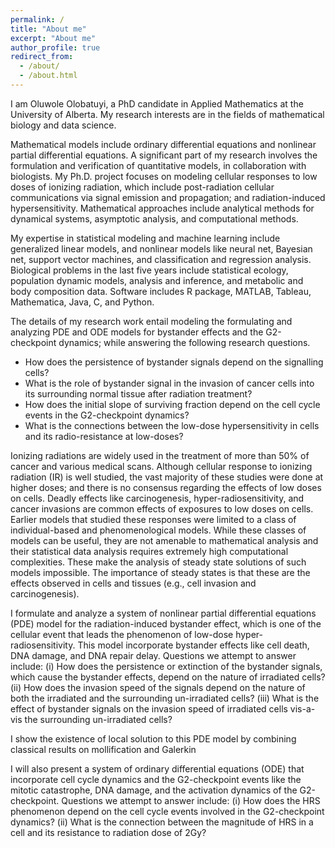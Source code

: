 ```yaml
---
permalink: /
title: "About me"
excerpt: "About me"
author_profile: true
redirect_from: 
  - /about/
  - /about.html
---
```


I am Oluwole Olobatuyi, a PhD candidate in Applied Mathematics at the University of Alberta. My research interests are in the 
fields of mathematical biology and data science.

Mathematical models include ordinary differential equations and nonlinear partial differential equations. A significant part of my research involves the formulation and verification of quantitative models, in collaboration with biologists. My Ph.D. project focuses on modeling cellular responses to low doses of ionizing radiation, which include post-radiation cellular communications via signal emission and propagation; and radiation-induced hypersensitivity. Mathematical approaches include analytical methods for dynamical systems, asymptotic analysis, and computational methods.

My expertise in statistical modeling and machine learning include generalized linear models, and nonlinear models like neural net, Bayesian net, support vector machines, and classification and regression analysis. Biological problems in the last five years include statistical ecology, population dynamic models, analysis and inference, and metabolic and body composition data. Software includes R package, MATLAB, Tableau, Mathematica, Java, C, and Python. 

The details of my research work entail modeling the formulating and analyzing PDE and ODE models for bystander effects and the G2-checkpoint dynamics; while answering the following research questions.
* How does the persistence of bystander signals depend on the signalling cells?
* What is the role of bystander signal in the invasion of cancer cells into its surrounding normal tissue after radiation treatment?
* How does the initial slope of surviving fraction depend on the cell cycle events in the G2-checkpoint dynamics?
* What is the connections between the low-dose hypersensitivity in cells and its radio-resistance at low-doses?

Ionizing radiations are widely used in the treatment of more than 50\% of cancer and various medical scans. Although cellular response to ionizing radiation (IR) is well studied, the vast majority of these studies were done at higher doses; and there is no consensus regarding the effects of low doses on cells. Deadly effects like carcinogenesis, hyper-radiosensitivity, and cancer invasions are common effects of exposures to low doses on cells. Earlier models that studied these responses were limited to a class of individual-based and phenomenological models. While these classes of models can be useful, they are not amenable to mathematical analysis and their statistical data analysis requires extremely high computational complexities. These make the analysis of steady state solutions of such models impossible. The importance of steady states is that these are the effects observed in cells and tissues (e.g., cell invasion and carcinogenesis).

I formulate and analyze a system of nonlinear partial differential equations (PDE) model for the radiation-induced bystander effect, which is one of the cellular event that leads the phenomenon of low-dose hyper-radiosensitivity. This model incorporate bystander effects like cell death, DNA damage, and DNA repair delay. Questions we attempt to answer include: (i) How does the persistence or extinction of the bystander signals, which cause the bystander effects, depend on the nature of irradiated cells? (ii) How does the invasion speed of the signals depend on the nature of both the irradiated and the surrounding un-irradiated cells? (iii) What is the effect of bystander signals on the invasion speed of irradiated cells vis-a-vis the surrounding un-irradiated cells?

I show the existence of local solution to this PDE model by combining classical results on mollification and Galerkin

I will also present a system of ordinary differential equations (ODE) that incorporate cell cycle dynamics and the G2-checkpoint events like the mitotic catastrophe, DNA damage, and the activation dynamics of the G2-checkpoint. Questions we attempt to answer include: (i) How does the HRS phenomenon depend on the cell cycle events involved in the G2-checkpoint dynamics? (ii) What is the connection between the magnitude of HRS in a cell and its resistance to radiation dose of 2Gy?